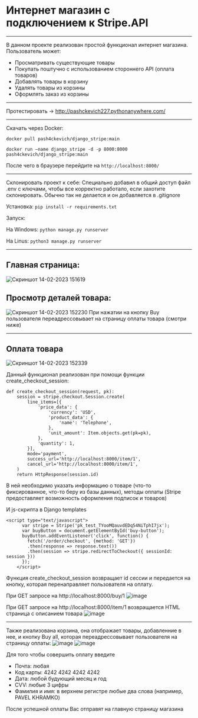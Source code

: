 # Интернет магазин с подключением к Stripe.API
____
В данном проекте реализован простой функционал интернет магазина.
Пользователь может:
* Просматривать существующие товары
* Покупать поштучно с использованием стороннего API (оплата товаров)
* Добавлять товары в корзину
* Удалять товары из корзины
* Оформлять заказ из корзины
____
Протестировать -> http://pashckevich227.pythonanywhere.com/
____
Скачать через Docker:

`docker pull pash4ckevich/django_stripe:main`

`docker run —name django_stripe -d -p 8000:8000 pash4ckevich/django_stripe:main`

После чего в браузере перейдите на `http://localhost:8000/`
____
Склонировать проект к себе:
Специально добавил в общий доступ файл .env с ключами, чтобы все корректно работало, если захотите склонировать. Обычно так не делается и он добавляется в .gitignore

Установка:
`pip install -r requirements.txt`

Запуск:

На Windows:
`python manage.py runserver`

На Linus:
`python3 manage.py runserver`
____
## Главная страница:
![Скриншот 14-02-2023 151619](https://user-images.githubusercontent.com/65419742/218735980-45c5beee-fb88-44cb-b9af-d24c27a6c9f8.jpg)

## Просмотр деталей товара:
![Скриншот 14-02-2023 152230](https://user-images.githubusercontent.com/65419742/218737635-2199a663-dcc4-4175-9dbd-5ac26c81f9c0.jpg)
При нажатии на кнопку Buy пользователя переадрессовывает на страницу оплаты товара (смотри ниже)
____
## Оплата товара
![Скриншот 14-02-2023 152339](https://user-images.githubusercontent.com/65419742/218737823-18e6cb1b-d3f9-483d-884f-5b9d60c53e4d.jpg)

Данный функционал реализован при помощи функции create_checkout_session:
```
def create_checkout_session(request, pk):
    session = stripe.checkout.Session.create(
        line_items=[{
            'price_data': {
                'currency': 'USD',
                'product_data': {
                    'name': 'Telephone',
                },
                'unit_amount': Item.objects.get(pk=pk),
            },
            'quantity': 1,
        }],
        mode='payment',
        success_url='http://localhost:8000/item/1',
        cancel_url='http://localhost:8000/item/1',
    )
    return HttpResponse(session.id)
```
В ней необходимо указать информацию о товаре (что-то фиксированное, что-то беру из базы данных), методы оплаты (Stripe предоставляет возможность оформления подписок и товаров)

И js-скрипта в Django templates
```
<script type="text/javascript">
      var stripe = Stripe('pk_test_TYooMQauvdEDq54NiTphI7jx');
      var buyButton = document.getElementById('buy-button');
      buyButton.addEventListener('click', function() {
        fetch('/order/checkout', {method: 'GET'})
        .then(response => response.text())
        .then(session => stripe.redirectToCheckout({ sessionId: session }))
      });
    </script>
```
Функция create_checkout_session возвращает id сессии и передается на кнопку, которая перенаправляет пользователя на оплату. 

При GET запросе на http://localhost:8000/buy/1 
![image](https://user-images.githubusercontent.com/65419742/218741644-66ae7c39-9914-43a4-8343-0c0a37af4e1a.png)

При GET запросе на http://localhost:8000/item/1 возвращается HTML страница с описанием товара
![image](https://user-images.githubusercontent.com/65419742/218742243-b5d90cba-835e-4167-840c-d58a2a657401.png)

____
Также реализована корзина, она отображает товары, добавленние в нее, и кнопку Buy all, которая переадрессовывает пользователя на страницу оплаты:
![image](https://user-images.githubusercontent.com/65419742/218743201-404aa976-a1a0-4ff2-b377-16ddfadcd597.png)
![image](https://user-images.githubusercontent.com/65419742/218743329-1da9bd9b-6cbf-4aef-b497-d6ad345db5a3.png)

Для того чтобы совершить оплату введите
* Почта: любая
* Код карты: 4242 4242 4242 4242
* Дата: любой будующий месяц и год
* CVV: любые 3 цифры 
* Фамилия и имя: в верхнем регистре любые два слова (например, PAVEL KHRAMKO)

После успешной оплаты Вас отправят на главную страницу магазина
